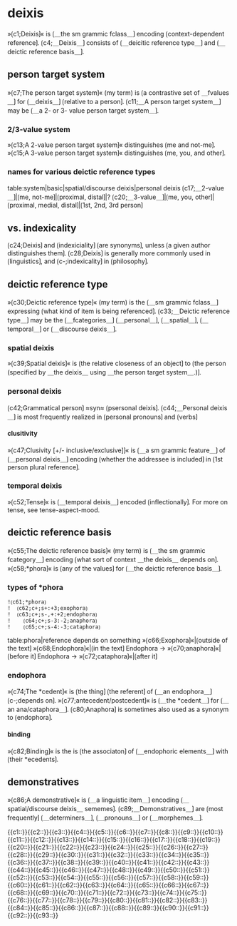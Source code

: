 # deixis

»⟮c1;Deixis⟯« is ⟮＿the sm grammic fclass＿⟯ encoding ⟮context-dependent reference⟯. 
⟮c4;＿Deixis＿⟯ consists of ⟮＿deicitic reference type＿⟯ and ⟮＿deictic reference basis＿⟯.

## person target system

»⟮c7;The person target system⟯« (my term) is ⟮a contrastive set of ＿fvalues＿⟯ for ⟮＿deixis＿⟯ ⟮relative to a person⟯.
⟮c11;＿A person target system＿⟯ may be ⟮＿a 2- or 3- value person target system＿⟯.

### 2/3-value system

»⟮c13;A 2-value person target system⟯« distinguishes ⟮me and not-me⟯.
»⟮c15;A 3-value person target system⟯« distinguishes ⟮me, you, and other⟯.

### names for various deictic reference types

table:system|basic|spatial/discourse deixis|personal deixis
⟮c17;＿2-value＿⟯|⟮me, not-me⟯|⟮proximal, distal⟯|?
⟮c20;＿3-value＿⟯|⟮me, you, other⟯|⟮proximal, medial, distal⟯|⟮1st, 2nd, 3rd person⟯

## vs. indexicality

⟮c24;Deixis⟯ and ⟮indexiciality⟯ ⟮are synonyms⟯, unless ⟮a given author distinguishes them⟯.
⟮c28;Deixis⟯ is generally more commonly used in ⟮linguistics⟯, and ⟮c-;indexicality⟯ in ⟮philosophy⟯.

## deictic reference type

»⟮c30;Deictic reference type⟯« (my term) is the ⟮＿sm grammic fclass＿⟯ expressing ⟮what kind of item is being referenced⟯.
⟮c33;＿Deictic reference type＿⟯ may be the ⟮＿fcategories＿⟯ ⟮＿personal＿⟯, ⟮＿spatial＿⟯, ⟮＿temporal＿⟯ or ⟮＿discourse deixis＿⟯.

### spatial deixis

»⟮c39;Spatial deixis⟯« is ⟮the relative closeness of an object⟯ to ⟮the person (specified by ＿the deixis＿ using ＿the person target system＿.)⟯.

### personal deixis

⟮c42;Grammatical person⟯ ≈syn≈ ⟮psersonal deixis⟯.
⟮c44;＿Personal deixis＿⟯ is most frequently realized in ⟮personal pronouns⟯ and ⟮verbs⟯

#### clusitivity

»⟮c47;Clusivity [+/- inclusive/exclusive]⟯« is ⟮＿a sm grammic feature＿⟯ of ⟮＿personal deixis＿⟯ encoding ⟮whether the addressee is included⟯ in ⟮1st person plural reference⟯.

### temporal deixis

»⟮c52;Tense⟯« is ⟮＿temporal deixis＿⟯ encoded ⟮inflectionally⟯.
For more on tense, see tense-aspect-mood.

## deictic reference basis

»⟮c55;The deictic reference basis⟯« (my term) is ⟮＿the sm grammic fcategory＿⟯ encoding ⟮what sort of context ＿the deixis＿ depends on⟯.
»⟮c58;*phora⟯« is ⟮any of the values⟯ for ⟮＿the deictic reference basis＿⟯.

### types of *phora

```
!⟮c61;*phora⟯
!  ⟮c62;c+;s+:+3;exophora⟯
!  ⟮c63;c+;s-,+:+2;endophora⟯
!    ⟮c64;c+;s-3:-2;anaphora⟯
!    ⟮c65;c+;s-4:-3;cataphora⟯
```

table:phora|reference depends on something
»⟮c66;Exophora⟯«|⟮outside of the text⟯
»⟮c68;Endophora⟯«|⟮in the text⟯
Endophora → »⟮c70;anaphora⟯«|⟮before it⟯
Endophora → »⟮c72;cataphora⟯«|⟮after it⟯

### endophora

»⟮c74;The *cedent⟯« is ⟮the thing⟯ ⟮the referent⟯ of ⟮＿an endophora＿⟯ ⟮c-;depends on⟯.
»⟮c77;antecedent/postcedent⟯« is ⟮＿the *cedent＿⟯ for ⟮＿an ana/cataphora＿⟯.
⟮c80;Anaphora⟯ is sometimes also used as a synonym to ⟮endophora⟯.

#### binding

»⟮c82;Binding⟯« is the is ⟮the associaton⟯ of ⟮＿endophoric elements＿⟯ with ⟮their *ecedents⟯.

## demonstratives

»⟮c86;A demonstrative⟯« is ⟮＿a linguistic item＿⟯ encoding ⟮＿spatial/discourse deixis＿ sememes⟯.
⟮c89;＿Demonstratives＿⟯ are ⟮most frequently⟯ ⟮＿determiners＿⟯, ⟮＿pronouns＿⟯ or ⟮＿morphemes＿⟯.

<span class='cloze-dump'>{{c1::}}{{c2::}}{{c3::}}{{c4::}}{{c5::}}{{c6::}}{{c7::}}{{c8::}}{{c9::}}{{c10::}}{{c11::}}{{c12::}}{{c13::}}{{c14::}}{{c15::}}{{c16::}}{{c17::}}{{c18::}}{{c19::}}{{c20::}}{{c21::}}{{c22::}}{{c23::}}{{c24::}}{{c25::}}{{c26::}}{{c27::}}{{c28::}}{{c29::}}{{c30::}}{{c31::}}{{c32::}}{{c33::}}{{c34::}}{{c35::}}{{c36::}}{{c37::}}{{c38::}}{{c39::}}{{c40::}}{{c41::}}{{c42::}}{{c43::}}{{c44::}}{{c45::}}{{c46::}}{{c47::}}{{c48::}}{{c49::}}{{c50::}}{{c51::}}{{c52::}}{{c53::}}{{c54::}}{{c55::}}{{c56::}}{{c57::}}{{c58::}}{{c59::}}{{c60::}}{{c61::}}{{c62::}}{{c63::}}{{c64::}}{{c65::}}{{c66::}}{{c67::}}{{c68::}}{{c69::}}{{c70::}}{{c71::}}{{c72::}}{{c73::}}{{c74::}}{{c75::}}{{c76::}}{{c77::}}{{c78::}}{{c79::}}{{c80::}}{{c81::}}{{c82::}}{{c83::}}{{c84::}}{{c85::}}{{c86::}}{{c87::}}{{c88::}}{{c89::}}{{c90::}}{{c91::}}{{c92::}}{{c93::}}</span>